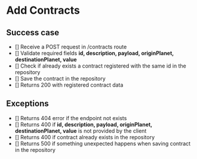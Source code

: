 # Add Contracts

## Success case
- [] Receive a POST request in /contracts route
- [] Validate required fields **id, description, payload, originPlanet, destinationPlanet, value**
- [] Check if already exists a contract registered with the same id in the repository
- [] Save the contract in the repository
- [] Returns 200 with registered contract data

## Exceptions
- [] Returns 404 error if the endpoint not exists
- [] Returns 400 if **id, description, payload, originPlanet, destinationPlanet, value** is not provided by the client
- [] Returns 400 if contract already exists in the repository
- [] Returns 500 if something unexpected happens when saving contract in the repository